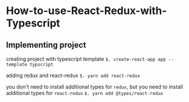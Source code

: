 # How-to-use-React-Redux-with-Typescript

## Implementing project

creating project with typescript template
`$. create-react-app app --template typscript`


adding redux and react-redux
`$. yarn add react-redux`

you don't need to install additional types for `redux`, but you need to install additional types for `react-redux`
`$. yarn add @types/react-redux`

